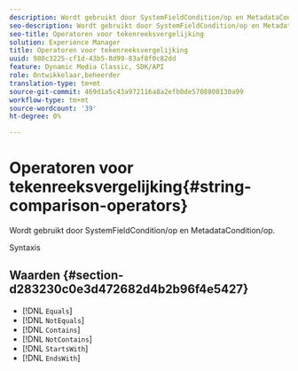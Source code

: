 ```yaml
---
description: Wordt gebruikt door SystemFieldCondition/op en MetadataCondition/op.
seo-description: Wordt gebruikt door SystemFieldCondition/op en MetadataCondition/op.
seo-title: Operatoren voor tekenreeksvergelijking
solution: Experience Manager
title: Operatoren voor tekenreeksvergelijking
uuid: 980c3225-cf1d-43b5-8d99-83af8f0c82dd
feature: Dynamic Media Classic, SDK/API
role: Ontwikkelaar,beheerder
translation-type: tm+mt
source-git-commit: 469d1a5c43a972116a8a2efb0de5708800130a99
workflow-type: tm+mt
source-wordcount: '39'
ht-degree: 0%

---
```



# Operatoren voor tekenreeksvergelijking{#string-comparison-operators}

Wordt gebruikt door SystemFieldCondition/op en MetadataCondition/op.

Syntaxis

## Waarden {#section-d283230c0e3d472682d4b2b96f4e5427}

* [!DNL `Equals`]
* [!DNL `NotEquals`]
* [!DNL `Contains`]
* [!DNL `NotContains`]
* [!DNL `StartsWith`]
* [!DNL `EndsWith`]

